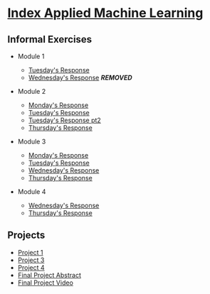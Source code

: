# [Index Applied Machine Learning](https://elizabethsdata.github.io/data310/)
## Informal Exercises
- Module 1
    - [Tuesday's Response](Week1/tues1.md)
    - [Wednesday's Response](Week1/wed1.md)
    ***REMOVED***
  
- Module 2
    - [Monday's Response](https://johnkwillis.github.io/data310/monday2.html)
    - [Tuesday's Response](Week2/tues2.md)
    - [Tuesday's Response pt2](Week2/tues2pt2.md)
    - [Thursday's Response](Week2/thurs2.md)
- Module 3
    - [Monday's Response](Week3/mon3.md)
    - [Tuesday's Response](Week3/tues3.md)
    - [Wednesday's Response](Week3/wed3.md)
    - [Thursday's Response](Week3/thurs3.md)
- Module 4
    - [Wednesday's Response](Week4/Wednesday/images.md)
    - [Thursday's Response](Week4/Thursday/text.md)
## Projects

- [Project 1](Projects/Project1/proj1.md)
- [Project 3](Projects/Project3/Project3.md)
- [Project 4](https://mkettelberger.github.io/data310/Project4.html)
- [Final Project Abstract](proj5.md)
- [Final Project Video](https://youtu.be/r5LYVGgI0rc)
